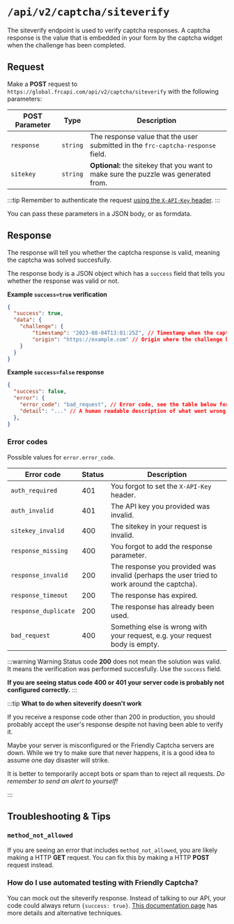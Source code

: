 # `/api/v2/captcha/siteverify`

The siteverify endpoint is used to verify captcha responses. A captcha response is the value that is embedded in your form by the captcha widget when the challenge has been completed.

## Request

Make a **POST** request to `https://global.frcapi.com/api/v2/captcha/siteverify` with the following parameters:

| POST Parameter | Type | Description |
|----------------|------|-----------------------------------------------------|
| `response`       | `string`| The response value that the user submitted in the `frc-captcha-response` field.         |
| `sitekey`        | `string` | **Optional:** the sitekey that you want to make sure the puzzle was generated from. |

:::tip
Remember to authenticate the request [using the `X-API-Key` header](./authentication).
:::

You can pass these parameters in a JSON body, or as formdata.

## Response

The response will tell you whether the captcha response is valid, meaning the captcha was solved succesfully. 

The response body is a JSON object which has a `success` field that tells you whether the response was valid or not.

**Example `success=true` verification**
```json
{
  "success": true,
  "data": { 
    "challenge": {
        "timestamp": "2023-08-04T13:01:25Z", // Timestamp when the captcha challenge was completed.
        "origin": "https://example.com" // Origin where the challenge happened. This can be empty if unknown.
    }
  }
}
```

**Example `success=false` response**
```json
{
  "success": false,
  "error": {
    "error_code": "bad_request", // Error code, see the table below for possible values
    "detail": "..." // A human readable description of what went wrong.
  },
}

```

### Error codes

Possible values for `error.error_code`.

| Error code   | Status |Description |
|----------------|----------|-------------------------------------------|
| `auth_required`       | 401 | You forgot to set the `X-API-Key` header. |
| `auth_invalid`       | 401 | The API key you provided was invalid. |
| `sitekey_invalid` | 400 | The sitekey in your request is invalid. |
| `response_missing` | 400 | You forgot to add the response parameter. |
| `response_invalid` | 200 | The response you provided was invalid (perhaps the user tried to work around the captcha). |
| `response_timeout` | 200 | The response has expired. |
| `response_duplicate` | 200 | The response has already been used. |
| `bad_request` | 400 | Something else is wrong with your request, e.g. your request body is empty. |

:::warning Warning
 Status code **200** does not mean the solution was valid. It means the verification was performed succesfully. Use the `success` field.

 **If you are seeing status code 400 or 401 your server code is probably not configured correctly.**
:::

:::tip
**What to do when siteverify doesn't work**

If you receive a response code other than 200 in production, you should probably accept the user's response despite not having been able to verify it.


Maybe your server is misconfigured or the Friendly Captcha servers are down. While we try to make sure that never happens, it is a good idea to assume one day disaster will strike.

It is better to temporarily accept bots or spam than to reject all requests. *Do remember to send an alert to yourself!*

:::


## Troubleshooting & Tips

### `method_not_allowed`
If you are seeing an error that includes `method_not_allowed`, you are likely making a HTTP **GET** request. You can fix this by making a HTTP **POST** request instead.

### How do I use automated testing with Friendly Captcha?
You can mock out the siteverify response. Instead of talking to our API, your code could always return `{success: true}`. [This documentation page](../guides/automated-testing) has more details and alternative techniques.